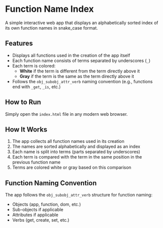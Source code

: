 # Function Name Index

A simple interactive web app that displays an alphabetically sorted index of its own function names in snake_case format.

## Features

- Displays all functions used in the creation of the app itself
- Each function name consists of terms separated by underscores (`_`)
- Each term is colored:
  - **White** if the term is different from the term directly above it
  - **Gray** if the term is the same as the term directly above it
- Follows the `obj_subobj_attr_verb` naming convention (e.g., functions end with `_get`, `_is`, etc.)

## How to Run

Simply open the `index.html` file in any modern web browser.

## How It Works

1. The app collects all function names used in its creation
2. The names are sorted alphabetically and displayed as an index
3. Each name is split into terms (parts separated by underscores)
4. Each term is compared with the term in the same position in the previous function name
5. Terms are colored white or gray based on this comparison

## Function Naming Convention

The app follows the `obj_subobj_attr_verb` structure for function naming:
- Objects (app, function, dom, etc.)
- Sub-objects if applicable
- Attributes if applicable
- Verbs (get, create, set, etc.) 
